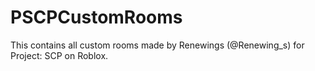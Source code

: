 # PSCPCustomRooms

This contains all custom rooms made by Renewings (@Renewing_s) for Project: SCP on Roblox.
